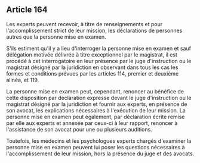Article 164
----
Les experts peuvent recevoir, à titre de renseignements et pour
l'accomplissement strict de leur mission, les déclarations de personnes autres
que la personne mise en examen.

S'ils estiment qu'il y a lieu d'interroger la personne mise en examen et sauf
délégation motivée délivrée à titre exceptionnel par le magistrat, il est
procédé à cet interrogatoire en leur présence par le juge d'instruction ou le
magistrat désigné par la juridiction en observant dans tous les cas les formes
et conditions prévues par les articles 114, premier et deuxième alinéa, et 119.

La personne mise en examen peut, cependant, renoncer au bénéfice de cette
disposition par déclaration expresse devant le juge d'instruction ou le
magistrat désigné par la juridiction et fournir aux experts, en présence de son
avocat, les explications nécessaires à l'exécution de leur mission. La personne
mise en examen peut également, par déclaration écrite remise par elle aux
experts et annexée par ceux-ci à leur rapport, renoncer à l'assistance de son
avocat pour une ou plusieurs auditions.

Toutefois, les médecins et les psychologues experts chargés d'examiner la
personne mise en examen peuvent lui poser les questions nécessaires à
l'accomplissement de leur mission, hors la présence du juge et des avocats.
